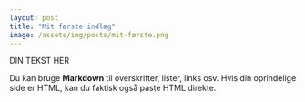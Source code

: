 ```yaml
---
layout: post
title: "Mit første indlæg"
image: /assets/img/posts/mit-første.png
---
```


DIN TEKST HER

Du kan bruge **Markdown** til overskrifter, lister, links osv.
Hvis din oprindelige side er HTML, kan du faktisk også paste HTML direkte.
